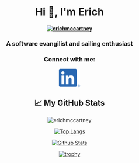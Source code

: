 <h1 align="center">Hi 👋, I'm Erich</h1>

<h4 align="center">
  <a href="https://kemmekcorp.com" target="blank">
    <img src="https://github.com/erichmccartney/home/blob/main/images/kemmek-icon.jpg" alt="erichmccartney" height="100"/>    </a>
</h4>

<h3 align="center">A software evangilist and sailing enthusiast</h3>

<h3 align="center">Connect with me:</h3>
<div align="center">
    <a href="https://linkedin.com/in/emccartney" target="blank"><img align="center" src="images/linkedin.png" alt="erichmccartney" height="50"/></a>


## &#x1f4c8; My GitHub Stats

<p><img src="https://komarev.com/ghpvc/?username=erichmccartney&label=Profile%20views&color=0e75b6&style=flat" alt="erichmccartney"/><br></p>

[![Top Langs](https://github-readme-stats.vercel.app/api/top-langs/?username=erichmccartney&theme=dark)](https://github.com/erichmccartney/github-readme-stats)

[![Github Stats](https://github-readme-stats.vercel.app/api?username=erichmccartney&theme=dark)](https://github.com/erichmccartney/github-readme-stats)

[![trophy](https://github-profile-trophy.vercel.app/?username=erichmccartney&theme=onedark&margin-w=15)](https://github.com/ryo-ma/github-profile-trophy)
